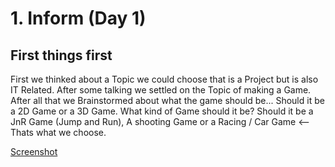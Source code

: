 # 1. **Inform (Day 1)**

## First things first

First we thinked about a Topic we could choose that is a Project but is also IT Related. After some talking we settled on the Topic of making a Game.
After all that we Brainstormed about what the game should be... Should it be a 2D Game or a 3D Game.
What kind of Game should it be? Should it be a JnR Game (Jump and Run), A shooting Game or a Racing / Car Game <-- Thats what we choose.

[Screenshot](99_Media/Mindmap_Project_T.jpg)
